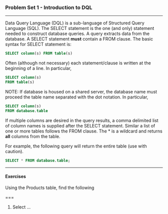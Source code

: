 ### Problem Set 1 - Introduction to DQL 
---

Data Query Language (DQL) is a sub-language of Structured Query Language (SQL).  The SELECT statement is the one (and only) statement needed to construct database queries.  A query extracts data from the database.  A SELECT statement **must** contain a FROM clause.  The basic syntax for SELECT statement is:

```SQL
SELECT column(s) FROM table(s)
```

Often (although not necessary) each statement/clause is written at the beginning of a line.  In particular, 

```SQL
SELECT column(s) 
FROM table(s)
```

NOTE: If database is housed on a shared server, the database name must proceed the table name separated with the dot notation.  In particular, 

```SQL
SELECT column(s) 
FROM database.table
```

If multiple columns are desired in the query results, a comma delimited list of column names is supplied after the SELECT statement. Similar a list of one or more tables follows the FROM clause.  The * is a wildcard and returns **all** columns from the table.  

For example, the following query will return the entire table (use with caution).

```SQL
SELECT * FROM database.table;
```

---

#### Exercises

Using the Products table, find the following 

===

1. Select ... 

